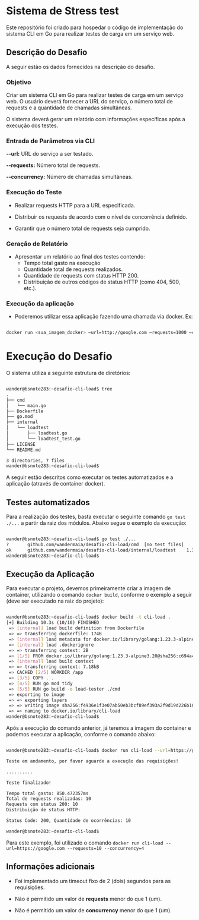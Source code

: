 # Sistema de Stress test

Este repositório foi criado para hospedar o código de implementação do sistema CLI em Go para realizar testes de carga em um serviço web.


## Descrição do Desafio

A seguir estão os dados fornecidos na descrição do desafio.


### Objetivo

Criar um sistema CLI em Go para realizar testes de carga em um serviço web. O usuário deverá fornecer a URL do serviço, o número total de requests e a quantidade de chamadas simultâneas.

O sistema deverá gerar um relatório com informações específicas após a execução dos testes.


### Entrada de Parâmetros via CLI

**--url:** URL do serviço a ser testado.

**--requests:** Número total de requests.

**--concurrency:** Número de chamadas simultâneas.

### Execução do Teste


 - Realizar requests HTTP para a URL especificada.

 - Distribuir os requests de acordo com o nível de concorrência definido.

 - Garantir que o número total de requests seja cumprido.


### Geração de Relatório

- Apresentar um relatório ao final dos testes contendo:
    - Tempo total gasto na execução
    - Quantidade total de requests realizados.
    - Quantidade de requests com status HTTP 200.
    - Distribuição de outros códigos de status HTTP (como 404, 500, etc.).


### Execução da aplicação

- Poderemos utilizar essa aplicação fazendo uma chamada via docker. Ex:

```bash

docker run <sua_imagem_docker> —url=http://google.com —requests=1000 —concurrency=10

```

# Execução do Desafio

O sistema utiliza a seguinte estrutura de diretórios:

```bash

wander@bsnote283:~desafio-cli-load$ tree
.
├── cmd
│   └── main.go
├── Dockerfile
├── go.mod
├── internal
│   └── loadtest
│       ├── loadtest.go
│       └── loadtest_test.go
├── LICENSE
└── README.md

3 directories, 7 files
wander@bsnote283:~desafio-cli-load$ 


```

A seguir estão descritos como executar os testes automatizados e a aplicação (através de container docker).

## Testes automatizados

Para a realização dos testes, basta executar o seguinte comando `go test ./...` a partir da raiz dos módulos. Abaixo segue o exemplo da execução:


```bash

wander@bsnote283:~desafio-cli-load$ go test ./...
?   	github.com/wandermaia/desafio-cli-load/cmd	[no test files]
ok  	github.com/wandermaia/desafio-cli-load/internal/loadtest	1.329s
wander@bsnote283:~desafio-cli-load$ 


```

## Execução da Aplicação

Para executar o projeto, devemos primeiramente criar a imagem de container, utilizando o comando `docker build`, conforme o exemplo a seguir (deve ser executado na raiz do projeto):

```bash

wander@bsnote283:~desafio-cli-load$ docker build -t cli-load .
[+] Building 10.3s (10/10) FINISHED                                                                                                  docker:default
 => [internal] load build definition from Dockerfile                                                                                           0.0s
 => => transferring dockerfile: 174B                                                                                                           0.0s
 => [internal] load metadata for docker.io/library/golang:1.23.3-alpine3.20                                                                    1.1s
 => [internal] load .dockerignore                                                                                                              0.0s
 => => transferring context: 2B                                                                                                                0.0s
 => [1/5] FROM docker.io/library/golang:1.23.3-alpine3.20@sha256:c694a4d291a13a9f9d94933395673494fc2cc9d4777b85df3a7e70b3492d3574              0.0s
 => [internal] load build context                                                                                                              0.0s
 => => transferring context: 7.18kB                                                                                                            0.0s
 => CACHED [2/5] WORKDIR /app                                                                                                                  0.0s
 => [3/5] COPY . .                                                                                                                             0.1s
 => [4/5] RUN go mod tidy                                                                                                                      0.5s
 => [5/5] RUN go build -o load-tester ./cmd                                                                                                    8.3s
 => exporting to image                                                                                                                         0.2s
 => => exporting layers                                                                                                                        0.2s
 => => writing image sha256:f4936e1f3e07ab50eb3bcf89ef393a2f9d19d226b1021c45ec9ff68fd7166c81                                                   0.0s
 => => naming to docker.io/library/cli-load                                                                                                    0.0s
wander@bsnote283:~desafio-cli-load$ 

```

Após a execução do comando anterior, já teremos a imagem do container e podemos executar a aplicação, conforme o comando abaixo:


```bash

wander@bsnote283:~desafio-cli-load$ docker run cli-load --url=https://google.com --requests=10 --concurrency=4

Teste em andamento, por favor aguarde a execução das requisições! 

..........

Teste finalizado!

Tempo total gasto: 850.472357ms
Total de requests realizadas: 10
Requests com status 200: 10
Distribuição de status HTTP: 

Status Code: 200, Quantidade de ocorrências: 10

wander@bsnote283:~desafio-cli-load$ 


```

Para este exemplo, foi utilizado o comando `docker run cli-load --url=https://google.com --requests=10 --concurrency=4`


## Informações adicionais

- Foi implementado um timeout fixo de 2 (dois) segundos para as requisições.

- Não é permitido um valor de **requests** menor do que 1 (um).

- Não é permitido um valor de **concurrency** menor do que 1 (um).

